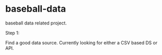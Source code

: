 # baseball-data
baseball data related project.

Step 1: 

Find a good data source. Currently looking for either a CSV based DS or API. 
